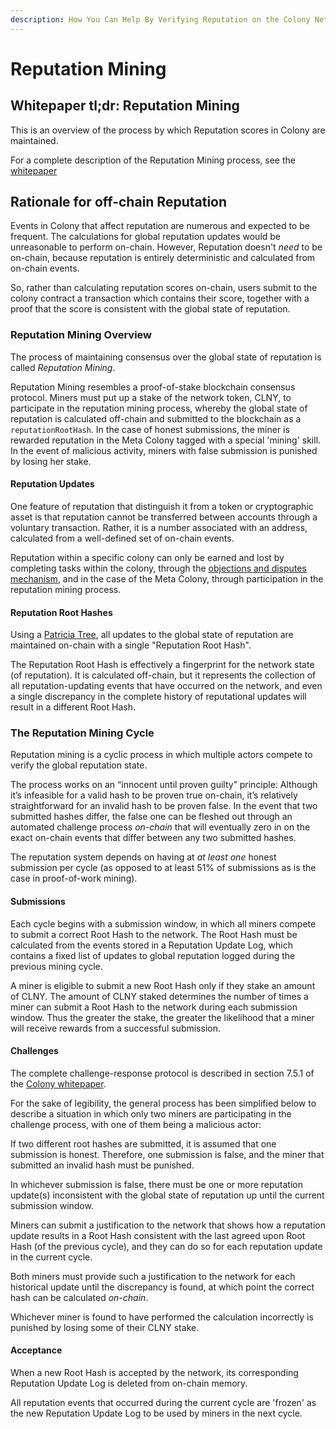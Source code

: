 ```yaml
---
description: How You Can Help By Verifying Reputation on the Colony Network
---
```


# Reputation Mining

## Whitepaper tl;dr: Reputation Mining

This is an overview of the process by which Reputation scores in Colony are maintained.

For a complete description of the Reputation Mining process, see the [whitepaper](https://colony.io/whitepaper.pdf)

## Rationale for off-chain Reputation

Events in Colony that affect reputation are numerous and expected to be frequent. The calculations for global reputation updates would be unreasonable to perform on-chain. However, Reputation doesn't _need_ to be on-chain, because reputation is entirely deterministic and calculated from on-chain events.

So, rather than calculating reputation scores on-chain, users submit to the colony contract a transaction which contains their score, together with a proof that the score is consistent with the global state of reputation.

### Reputation Mining Overview

The process of maintaining consensus over the global state of reputation is called _Reputation Mining_.

Reputation Mining resembles a proof-of-stake blockchain consensus protocol. Miners must put up a stake of the network token, CLNY, to participate in the reputation mining process, whereby the global state of reputation is calculated off-chain and submitted to the blockchain as a `reputationRootHash`. In the case of honest submissions, the miner is rewarded reputation in the Meta Colony tagged with a special 'mining' skill. In the event of malicious activity, miners with false submission is punished by losing her stake.

#### Reputation Updates

One feature of reputation that distinguish it from a token or cryptographic asset is that reputation cannot be transferred between accounts through a voluntary transaction. Rather, it is a number associated with an address, calculated from a well-defined set of on-chain events.

Reputation within a specific colony can only be earned and lost by completing tasks within the colony, through the [objections and disputes mechanism](disputes.md), and in the case of the Meta Colony, through participation in the reputation mining process.

#### Reputation Root Hashes

Using a [Patricia Tree](https://ethereum.org/en/developers/docs/data-structures-and-encoding/patricia-merkle-trie/), all updates to the global state of reputation are maintained on-chain with a single "Reputation Root Hash".

The Reputation Root Hash is effectively a fingerprint for the network state (of reputation). It is calculated off-chain, but it represents the collection of all reputation-updating events that have occurred on the network, and even a single discrepancy in the complete history of reputational updates will result in a different Root Hash.

### The Reputation Mining Cycle

Reputation mining is a cyclic process in which multiple actors compete to verify the global reputation state.

The process works on an “innocent until proven guilty” principle: Although it’s infeasible for a valid hash to be proven true on-chain, it’s relatively straightforward for an invalid hash to be proven false. In the event that two submitted hashes differ, the false one can be fleshed out through an automated challenge process _on-chain_ that will eventually zero in on the exact on-chain events that differ between any two submitted hashes.

The reputation system depends on having at _at least one_ honest submission per cycle (as opposed to at least 51% of submissions as is the case in proof-of-work mining).

#### Submissions

Each cycle begins with a submission window, in which all miners compete to submit a correct Root Hash to the network. The Root Hash must be calculated from the events stored in a Reputation Update Log, which contains a fixed list of updates to global reputation logged during the previous mining cycle.

A miner is eligible to submit a new Root Hash only if they stake an amount of CLNY. The amount of CLNY staked determines the number of times a miner can submit a Root Hash to the network during each submission window. Thus the greater the stake, the greater the likelihood that a miner will receive rewards from a successful submission.

#### Challenges

The complete challenge-response protocol is described in section 7.5.1 of the [Colony whitepaper](https://colony.io/whitepaper.pdf).

For the sake of legibility, the general process has been simplified below to describe a situation in which only two miners are participating in the challenge process, with one of them being a malicious actor:

If two different root hashes are submitted, it is assumed that one submission is honest. Therefore, one submission is false, and the miner that submitted an invalid hash must be punished.

In whichever submission is false, there must be one or more reputation update(s) inconsistent with the global state of reputation up until the current submission window.

Miners can submit a justification to the network that shows how a reputation update results in a Root Hash consistent with the last agreed upon Root Hash (of the previous cycle), and they can do so for each reputation update in the current cycle.

Both miners must provide such a justification to the network for each historical update until the discrepancy is found, at which point the correct hash can be calculated _on-chain_.

Whichever miner is found to have performed the calculation incorrectly is punished by losing some of their CLNY stake.

#### Acceptance

When a new Root Hash is accepted by the network, its corresponding Reputation Update Log is deleted from on-chain memory.

All reputation events that occurred during the current cycle are 'frozen' as the new Reputation Update Log to be used by miners in the next cycle.
